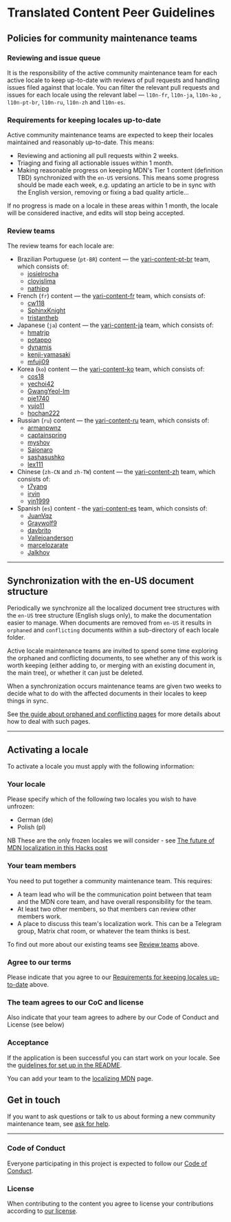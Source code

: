 # Translated Content Peer Guidelines

## Policies for community maintenance teams

### Reviewing and issue queue

It is the responsibility of the active community maintenance team for each active locale to keep up-to-date with reviews of pull requests and handling issues filed against that locale. You can filter the relevant pull requests and issues for each locale using the relevant label — `l10n-fr`, `l10n-ja`, `l10n-ko` , `l10n-pt-br`, `l10n-ru`, `l10n-zh` and `l10n-es`.

### Requirements for keeping locales up-to-date

Active community maintenance teams are expected to keep their locales maintained and reasonably up-to-date. This means:

- Reviewing and actioning all pull requests within 2 weeks.
- Triaging and fixing all actionable issues within 1 month.
- Making reasonable progress on keeping MDN's Tier 1 content (definition TBD) synchronized with the `en-US` versions. This means some progress should be made each week, e.g. updating an article to be in sync with the English version, removing or fixing a bad quality article…

If no progress is made on a locale in these areas within 1 month, the locale will be considered inactive, and edits will stop being accepted.

### Review teams

The review teams for each locale are:

- Brazilian Portuguese (`pt-BR`) content — the [yari-content-pt-br](https://github.com/orgs/mdn/teams/yari-content-pt-br) team, which consists of:
  - [josielrocha](https://github.com/josielrocha)
  - [clovislima](https://github.com/clovislima)
  - [nathipg](https://github.com/nathipg)
- French (`fr`) content — the [yari-content-fr](https://github.com/orgs/mdn/teams/yari-content-fr) team, which consists of:
  - [cw118](https://github.com/cw118)
  - [SphinxKnight](https://github.com/SphinxKnight)
  - [tristantheb](https://github.com/tristantheb)
- Japanese (`ja`) content — the [yari-content-ja](https://github.com/orgs/mdn/teams/yari-content-ja) team, which consists of:
  - [hmatrjp](https://github.com/hmatrjp)
  - [potappo](https://github.com/potappo)
  - [dynamis](https://github.com/dynamis)
  - [kenji-yamasaki](https://github.com/kenji-yamasaki)
  - [mfuji09](https://github.com/mfuji09)
- Korea (`ko`) content — the [yari-content-ko](https://github.com/orgs/mdn/teams/yari-content-ko) team, which consists of:
  - [cos18](https://github.com/cos18)
  - [yechoi42](https://github.com/yechoi42)
  - [GwangYeol-Im](https://github.com/GwangYeol-Im)
  - [pje1740](https://github.com/pje1740)
  - [yujo11](https://github.com/yujo11)
  - [hochan222](https://github.com/hochan222)
- Russian (`ru`) content — the [yari-content-ru](https://github.com/orgs/mdn/teams/yari-content-ru) team, which consists of:
  - [armanpwnz](https://github.com/armanpwnz)
  - [captainspring](https://github.com/captainspring)
  - [myshov](https://github.com/myshov)
  - [Saionaro](https://github.com/Saionaro)
  - [sashasushko](https://github.com/sashasushko)
  - [lex111](https://github.com/lex111)
- Chinese (`zh-CN` and `zh-TW`) content — the [yari-content-zh](https://github.com/orgs/mdn/teams/yari-content-zh) team, which consists of:
  - [t7yang](https://github.com/t7yang)
  - [irvin](https://github.com/irvin)
  - [yin1999](https://github.com/yin1999)
- Spanish (`es`) content - the [yari-content-es](https://github.com/orgs/mdn/teams/yari-content-es) team, which consists of:
  - [JuanVqz](https://github.com/JuanVqz)
  - [Graywolf9](https://github.com/Graywolf9)
  - [davbrito](https://github.com/davbrito)
  - [Vallejoanderson](https://github.com/vallejoanderson)
  - [marcelozarate](https://github.com/marcelozarate)
  - [Jalkhov](https://github.com/Jalkhov)

---

## Synchronization with the en-US document structure

Periodically we synchronize all the localized document tree structures with the `en-US` tree structure (English slugs only), to make the documentation easier to manage. When documents are removed from `en-US` it results in `orphaned` and `conflicting` documents within a sub-directory of each locale folder.

Active locale maintenance teams are invited to spend some time exploring the orphaned and conflicting documents, to see whether any of this work is worth keeping (either adding to, or merging with an existing document in, the main tree), or whether it can just be deleted.

When a synchronization occurs maintenance teams are given two weeks to decide what to do with the affected documents in their locales to keep things in sync.

See [the guide about orphaned and conflicting pages](./docs/orphaned_and_conflicting.md) for more details about how to deal with such pages.

---

## Activating a locale

To activate a locale you must apply with the following information:

### Your locale

Please specify which of the following two locales you wish to have unfrozen:

- German (de)
- Polish (pl)

NB These are the only frozen locales we will consider - see [The future of MDN localization in this Hacks post](https://hacks.mozilla.org/2020/10/mdn-web-docs-evolves-lowdown-on-the-upcoming-new-platform/)

### Your team members

You need to put together a community maintenance team. This requires:

- A team lead who will be the communication point between that team and the MDN core team, and have overall responsibility for the team.
- At least two other members, so that members can review other members work.
- A place to discuss this team's localization work. This can be a Telegram group, Matrix chat room, or whatever the team thinks is best.

To find out more about our existing teams see [Review teams](#review-teams) above.

### Agree to our terms

Please indicate that you agree to our [Requirements for keeping locales up-to-date](#requirements-for-keeping-locales-up-to-date) above.

### The team agrees to our CoC and license

Also indicate that your team agrees to adhere by our Code of Conduct and License (see below)

### Acceptance

If the application is been successful you can start work on your locale. See the [guidelines for set up in the README](README.md).

You can add your team to the [localizing MDN][] page.

## Get in touch

If you want to ask questions or talk to us about forming a new community maintenance team, see [ask for help][].

---

### Code of Conduct

Everyone participating in this project is expected to follow our [Code of Conduct](CODE_OF_CONDUCT.md).

### License

When contributing to the content you agree to license your contributions according to [our license](LICENSE.md).

[ask for help]: https://developer.mozilla.org/en-US/docs/MDN/Contribute/Getting_started#step_4_ask_for_help
[localizing MDN]: https://developer.mozilla.org/en-US/docs/MDN/Contribute/Localize

